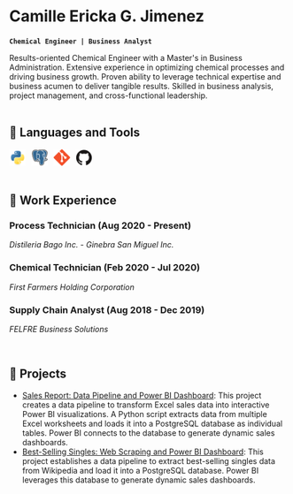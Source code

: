 # Camille Ericka G. Jimenez

**`Chemical Engineer | Business Analyst`**

Results-oriented Chemical Engineer with a Master's in Business Administration. Extensive experience in optimizing chemical processes and driving business growth. Proven ability to leverage technical expertise and business acumen to deliver tangible results. Skilled in business analysis, project management, and cross-functional leadership.
<br /> <br />

## 🧰 Languages and Tools

<img align="left" alt="Python" width="30px" style="padding-right:10px;" src="https://github.com/devicons/devicon/blob/v2.16.0/icons/python/python-original.svg" />
<img align="left" alt="PostgreSQL" width="30px" style="padding-right:10px;" src="https://github.com/devicons/devicon/blob/v2.16.0/icons/postgresql/postgresql-original.svg" />
<img align="left" alt="Git" width="30px" style="padding-right:10px;" src="https://github.com/devicons/devicon/blob/v2.16.0/icons/git/git-original.svg" />
<img align="left" alt="GitHub" width="30px" style="padding-right:10px;" src="https://github.com/devicons/devicon/blob/v2.16.0/icons/github/github-original.svg" />


<br /> <br /> <br />

## 💼 Work Experience
### Process Technician (Aug 2020 - Present)
*Distileria Bago Inc. - Ginebra San Miguel Inc.*
&nbsp;
<br />
### Chemical Technician (Feb 2020 - Jul 2020)
*First Farmers Holding Corporation*
&nbsp;
<br />
### Supply Chain Analyst (Aug 2018 - Dec 2019) 
*FELFRE Business Solutions*

<br />

## 🌱 Projects
- [Sales Report: Data Pipeline and Power BI Dashboard](https://github.com/cegjimenez/sales-report.git): This project creates a data pipeline to transform Excel sales data into interactive Power BI visualizations. A Python script extracts data from multiple Excel worksheets and loads it into a PostgreSQL database as individual tables. Power BI connects to the database to generate dynamic sales dashboards.
- [Best-Selling Singles: Web Scraping and Power BI Dashboard](https://github.com/cegjimenez/best-selling-singles.git): This project establishes a data pipeline to extract best-selling singles data from Wikipedia and load it into a PostgreSQL database. Power BI leverages this database to generate dynamic sales dashboards.
